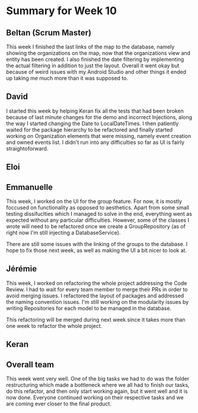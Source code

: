 # Summary for Week 10

## Beltan (Scrum Master)

This week I finished the last links of the map to the database, namely showing the organizations on the map, now that the organizations view and entity has been created. I also finished the date filtering by implementing the actual filtering in addition to just the layout. Overall it went okay but because of weird issues with my Android Studio and other things it ended up taking me much more than it was supposed to.

## David

I started this week by helping Keran fix all the tests that had been broken because of last minute changes for the demo and incorrect Injections, along the way I started changing the Date to LocalDateTimes. I then patiently waited for the package hierarchy to be refactored and finally started working on Organization elements that were missing, namely event creation and owned events list. I didn't run into any difficulties so far as UI is fairly straightoforward.


## Eloi 



## Emmanuelle

This week, I worked on the UI for the group feature. For now, it is mostly foccused on functionality as opposed to aesthetics. Apart from some small testing dissifuclties which I managed to solve in the end, everything went as expected without any particular difficulties. However, some of the classes I wrote will need to be refactored once we create a GroupRepository (as of right now I'm still injecting a DatabaseService).

There are still some issues with the linking of the groups to the database. I hope to fix those next week, as well as making the UI a bit nicer to look at.

## Jérémie 

This week, I worked on refactoring the whole project addressing the Code Review. I had to wait for every team member to merge their PRs in order to avoid merging issues. I refactored the layout of packages and addressed the naming convention issues. I'm still working on the modularity issues by writing Repositories for each model to be managed in the database. 

This refactoring will be merged during next week since it takes more than one week to refactor the whole project.

## Keran



## Overall team

This week went very well. One of the big tasks we had to do was the folder restructuring which made a bottleneck where we all had to finish our tasks, do this refactor, and then only start working again, but it went well and it is now done. Everyone continued working on their respective tasks and we are coming ever closer to the final product.
